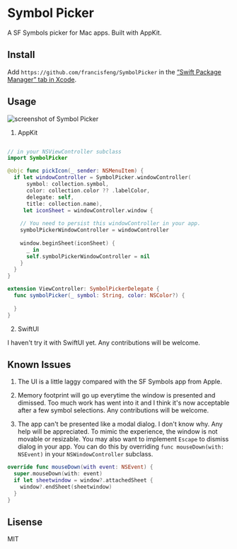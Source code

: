 # Symbol Picker

A SF Symbols picker for Mac apps. Built with AppKit.

## Install

Add `https://github.com/francisfeng/SymbolPicker` in the [“Swift Package Manager” tab in Xcode](https://developer.apple.com/documentation/xcode/adding_package_dependencies_to_your_app).

## Usage

![screenshot of Symbol Picker](https://raw.githubusercontent.com/francisfeng/SymbolPicker/main/images/screenshot.PNG)

1. AppKit
```swift

// in your NSViewController subclass
import SymbolPicker

@objc func pickIcon(_ sender: NSMenuItem) {
  if let windowController = SymbolPicker.windowController(
      symbol: collection.symbol,
      color: collection.color ?? .labelColor,
      delegate: self,
      title: collection.name),
     let iconSheet = windowController.window {
    
    // You need to persist this windowController in your app.
    symbolPickerWindowController = windowController
    
    window.beginSheet(iconSheet) {
      _ in
      self.symbolPickerWindowController = nil
    }
  }
}

extension ViewController: SymbolPickerDelegate {
  func symbolPicker(_ symbol: String, color: NSColor?) {
  
  }
}
```

2. SwiftUI

I haven't try it with SwiftUI yet. Any contributions will be welcome.

## Known Issues

1. The UI is a little laggy compared with the SF Symbols app from Apple.

2. Memory footprint will go up everytime the window is presented and dimissed. Too much work has went into it and I think it's now acceptable after a few symbol selections. Any contributions will be welcome.

3. The app can't be presented like a modal dialog. I don't know why. Any help will be appreciated. To mimic the experience, the window is not movable or resizable. You may also want to implement `Escape` to dismiss dialog in your app. You can do this by overriding   `func mouseDown(with: NSEvent)` in your `NSWindowController` subclass.

```swift
override func mouseDown(with event: NSEvent) {
  super.mouseDown(with: event)
  if let sheetwindow = window?.attachedSheet {
    window?.endSheet(sheetwindow)
  }
}
```

## Lisense
MIT
